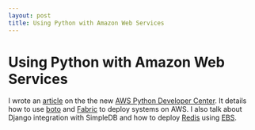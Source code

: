```yaml
---
layout: post
title: Using Python with Amazon Web Services
---
```


# Using Python with Amazon Web Services

I wrote an [article](http://developer.amazonwebservices.com/connect/entry.jspa?externalID=3997) on the the
new [AWS Python Developer Center](http://aws.amazon.com/python/). It details how to use [boto](http://github.com/boto)
and [Fabric](http://docs.fabfile.org/0.9.1/) to deploy systems on AWS. I also talk about Django integration
with SimpleDB and how to deploy [Redis](http://code.google.com/p/redis/) using [EBS](http://aws.amazon.com/ebs/).


